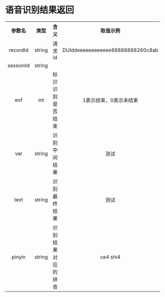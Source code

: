 # 语音识别结果返回

<table style="text-align:center;">
<tr><th width="20%">参数名</th><th width="20%">类型</th><th width="30%">含义</th><th>取值示例</th></tr>
<tr><td>recordId</td><td>string</td><td>请求id</td><td>DUIddeeeeeeeeeeee88888888260c8ab</td></tr>
<tr><td>sessionId</td><td>string</td><td></td><td></td></tr>
<tr><td>eof</td><td>int</td><td>标识识别是否结束</td><td>1表示结束，0表示未结束</td></tr>
<tr><td>var</td><td>string</td><td>识别中间结果</td><td>测试</td></tr>
<tr><td>text</td><td>string</td><td>识别最终结果</td><td>测试</td></tr>
<tr><td>pinyin</td><td>string</td><td>识别结果对应的拼音</td><td>ce4 shi4</td></tr>
</table>